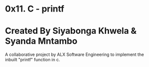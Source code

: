# 0x11. C - printf 

# Created By Siyabonga Khwela & Syanda Mntambo

A collaborative project by ALX Software Engineering to implement the inbuilt "printf" function in c.
